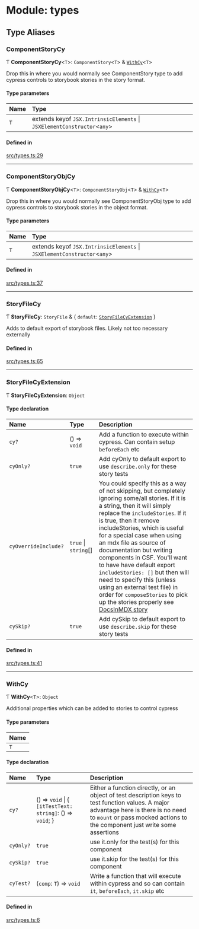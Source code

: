# Module: types

## Type Aliases

### ComponentStoryCy

Ƭ **ComponentStoryCy**<`T`\>: `ComponentStory`<`T`\> & [`WithCy`](types.md#withcy)<`T`\>

Drop this in where you would normally see ComponentStory type to add
cypress controls to storybook stories in the story format.

#### Type parameters

| Name | Type |
| :------ | :------ |
| `T` | extends keyof `JSX.IntrinsicElements` \| `JSXElementConstructor`<`any`\> |

#### Defined in

[src/types.ts:29](https://github.com/quotapath/cypress-storybook-component-tests/blob/aa91031/src/types.ts#L29)

___

### ComponentStoryObjCy

Ƭ **ComponentStoryObjCy**<`T`\>: `ComponentStoryObj`<`T`\> & [`WithCy`](types.md#withcy)<`T`\>

Drop this in where you would normally see ComponentStoryObj type to add
cypress controls to storybook stories in the object format.

#### Type parameters

| Name | Type |
| :------ | :------ |
| `T` | extends keyof `JSX.IntrinsicElements` \| `JSXElementConstructor`<`any`\> |

#### Defined in

[src/types.ts:37](https://github.com/quotapath/cypress-storybook-component-tests/blob/aa91031/src/types.ts#L37)

___

### StoryFileCy

Ƭ **StoryFileCy**: `StoryFile` & { `default`: [`StoryFileCyExtension`](types.md#storyfilecyextension)  }

Adds to default export of storybook files. Likely not too necessary externally

#### Defined in

[src/types.ts:65](https://github.com/quotapath/cypress-storybook-component-tests/blob/aa91031/src/types.ts#L65)

___

### StoryFileCyExtension

Ƭ **StoryFileCyExtension**: `Object`

#### Type declaration

| Name | Type | Description |
| :------ | :------ | :------ |
| `cy?` | () => `void` | Add a function to execute within cypress. Can contain setup `beforeEach` etc |
| `cyOnly?` | ``true`` | Add cyOnly to default export to use `describe.only` for these story tests |
| `cyOverrideInclude?` | ``true`` \| `string`[] | You could specify this as a way of not skipping, but completely ignoring some/all stories.  If it is a string, then it will simply replace the `includeStories`.  If it is true, then it remove includeStories, which is useful for a special case when using an mdx file as source of documentation but writing components in CSF. You'll want to have have default export `includeStories: []` but then will need to specify this (unless using an external test file) in order for `composeStories` to pick up the stories properly see [DocsInMDX story](/cypress-storybook-component-tests/storybook/?path=/docs/docs-in-mdx--docs-in-mdx) |
| `cySkip?` | ``true`` | Add cySkip to default export to use `describe.skip` for these story tests |

#### Defined in

[src/types.ts:41](https://github.com/quotapath/cypress-storybook-component-tests/blob/aa91031/src/types.ts#L41)

___

### WithCy

Ƭ **WithCy**<`T`\>: `Object`

Additional properties which can be added to stories to control cypress

#### Type parameters

| Name |
| :------ |
| `T` |

#### Type declaration

| Name | Type | Description |
| :------ | :------ | :------ |
| `cy?` | () => `void` \| { `[itTestText: string]`: () => `void`;  } | Either a function directly, or an object of test description keys to test function values. A major advantage here is there is no need to `mount` or pass mocked actions to the component just write some assertions |
| `cyOnly?` | ``true`` | use it.only for the test(s) for this component |
| `cySkip?` | ``true`` | use it.skip for the test(s) for this component |
| `cyTest?` | (`comp`: `T`) => `void` | Write a function that will execute within cypress and so can contain `it`, `beforeEach`, `it.skip` etc |

#### Defined in

[src/types.ts:6](https://github.com/quotapath/cypress-storybook-component-tests/blob/aa91031/src/types.ts#L6)
